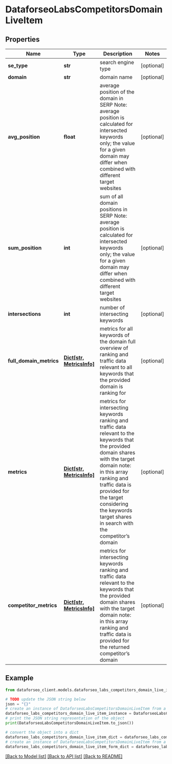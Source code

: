 # DataforseoLabsCompetitorsDomainLiveItem


## Properties

Name | Type | Description | Notes
------------ | ------------- | ------------- | -------------
**se_type** | **str** | search engine type | [optional] 
**domain** | **str** | domain name | [optional] 
**avg_position** | **float** | average position of the domain in SERP Note: average position is calculated for intersected keywords only; the value for a given domain may differ when combined with different target websites | [optional] 
**sum_position** | **int** | sum of all domain positions in SERP Note: average position is calculated for intersected keywords only; the value for a given domain may differ when combined with different target websites | [optional] 
**intersections** | **int** | number of intersecting keywords | [optional] 
**full_domain_metrics** | [**Dict[str, MetricsInfo]**](MetricsInfo.md) | metrics for all keywords of the domain full overview of ranking and traffic data relevant to all keywords that the provided domain is ranking for | [optional] 
**metrics** | [**Dict[str, MetricsInfo]**](MetricsInfo.md) | metrics for intersecting keywords ranking and traffic data relevant to the keywords that the provided domain shares with the target domain note: in this array ranking and traffic data is provided for the target considering the keywords target shares in search with the competitor’s domain | [optional] 
**competitor_metrics** | [**Dict[str, MetricsInfo]**](MetricsInfo.md) | metrics for intersecting keywords ranking and traffic data relevant to the keywords that the provided domain shares with the target domain note: in this array ranking and traffic data is provided for the returned competitor’s domain | [optional] 

## Example

```python
from dataforseo_client.models.dataforseo_labs_competitors_domain_live_item import DataforseoLabsCompetitorsDomainLiveItem

# TODO update the JSON string below
json = "{}"
# create an instance of DataforseoLabsCompetitorsDomainLiveItem from a JSON string
dataforseo_labs_competitors_domain_live_item_instance = DataforseoLabsCompetitorsDomainLiveItem.from_json(json)
# print the JSON string representation of the object
print(DataforseoLabsCompetitorsDomainLiveItem.to_json())

# convert the object into a dict
dataforseo_labs_competitors_domain_live_item_dict = dataforseo_labs_competitors_domain_live_item_instance.to_dict()
# create an instance of DataforseoLabsCompetitorsDomainLiveItem from a dict
dataforseo_labs_competitors_domain_live_item_form_dict = dataforseo_labs_competitors_domain_live_item.from_dict(dataforseo_labs_competitors_domain_live_item_dict)
```
[[Back to Model list]](../README.md#documentation-for-models) [[Back to API list]](../README.md#documentation-for-api-endpoints) [[Back to README]](../README.md)


